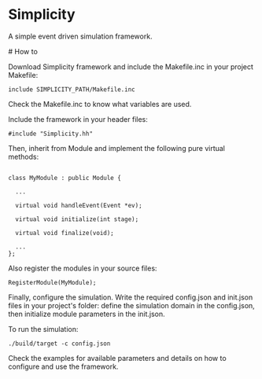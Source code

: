 Simplicity
======

A simple event driven simulation framework.

# How to

Download Simplicity framework and include the Makefile.inc in your project
Makefile:

```
include SIMPLICITY_PATH/Makefile.inc
```

Check the Makefile.inc to know what variables are used.

Include the framework in your header files:

```
#include "Simplicity.hh"
```

Then, inherit from Module and implement the following pure virtual methods:

```

class MyModule : public Module {

  ...

  virtual void handleEvent(Event *ev);

  virtual void initialize(int stage);

  virtual void finalize(void);

  ...
};

```

Also register the modules in your source files:

```
RegisterModule(MyModule);
```

Finally, configure the simulation. Write the required config.json and init.json
files in your project's folder: define the simulation domain in the config.json, then initialize module parameters in the init.json.

To run the simulation:

```
./build/target -c config.json
```

Check the examples for available parameters and details on how to configure and use the framework.
